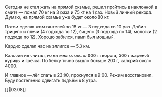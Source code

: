 Сегодня не стал жать на прямой скамье, решил пройтись в наклонной в смите — пожал 70 кг на 3 раза и 75 кг на 1 раз. Новый личный рекорд. Думаю, на прямой скамье уже будет около 80 кг.

Потом сделал жим гантелей по 18 кг — 3 подхода по 10 раз. Добил трицепс и плечи (4 подхода по 12), бицепс (3 подхода по 14), молотки (2 подхода по 12). Хорошо забился, памп был мощный.

Кардио сделал час на эллипсе — 5.3 км.

Калории не считал, но ел много: около 600 г творога, 500 г жареной курицы и гречка. По белку точно вышло больше 200 г, калорий около 4000.

И главное — лёг спать в 23:00, проснулся в 9:00. Режим восстановил. Буду постепенно сдвигать подъём к 8 утра.

[[📅02.08]]